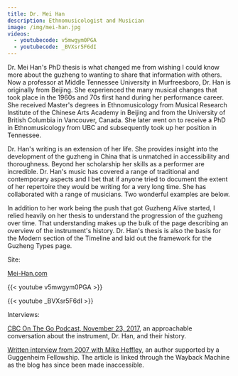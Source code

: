 ```yaml
---
title: Dr. Mei Han
description: Ethnomusicologist and Musician
image: /img/mei-han.jpg
videos:
  - youtubecode: v5mwgym0PGA
  - youtubecode: _BVXsr5F6dI
---
```

Dr. Mei Han's PhD thesis is what changed me from wishing I could know more about the guzheng to wanting to share that information with others. Now a professor at Middle Tennessee University in Murfreesboro, Dr. Han is originally from Beijing. She experienced the many musical changes that took place in the 1960s and 70s first hand during her performance career. She received Master's degrees in Ethnomusicology from Musical Research Institute of the Chinese Arts Academy in Beijing and from the University of British Columbia in Vancouver, Canada. She later went on to receive a PhD in Ethnomusicology from UBC and subsequently took up her position in Tennessee.

Dr. Han's writing is an extension of her life. She provides insight into the development of the guzheng in China that is unmatched in accessibility and thoroughness. Beyond her scholarship her skills as a performer are incredible. Dr. Han's music has covered a range of traditional and contemporary aspects and I bet that if anyone tried to document the extent of her repertoire they would be writing for a very long time.  She has collaborated with a range of musicians. Two wonderful examples are below.

In addition to her work being the push that got Guzheng Alive started, I relied heavily on her thesis to understand the progression of the guzheng over time. That understanding makes up the bulk of the page  describing an overview of the instrument's history.  Dr. Han's thesis is also the basis for the Modern section of the Timeline and laid out the framework for the Guzheng Types page.

Site:

[Mei-Han.com](http://www.mei-han.com/meihan.html)

{{< youtube v5mwgym0PGA >}}

{{< youtube _BVXsr5F6dI >}}

Interviews:

[CBC On The Go Podcast, November 23, 2017](http://www.cbc.ca/listen/shows/on-the-go/episode/14906288), an approachable conversation about the instrument, Dr. Han, and their history.

[Written interview from 2007 with Mike Heffley](https://web.archive.org/web/20111002235502/http://newoldmusic.blogspot.com/2007/04/mei-han-interview-week-14.html), an author supported by a Guggenheim Fellowship. The article is linked through the Wayback Machine as the blog has since been made inaccessible.
